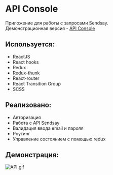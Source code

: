 # API Console

Приложение для работы с запросами Sendsay.   
Демонстрационная версия - [API Console](https://api-console.vercel.app/)

## Используется:

* ReactJS
* React hooks
* Redux
* Redux-thunk
* React-router
* React Transition Group
* SCSS

## Реализовано:

* Авторизация
* Работа с API Sendsay
* Валидация ввода email и пароля
* Роутинг
* Управление состоянием с помощью redux

## Демонстрация: 
![API.gif](https://s8.gifyu.com/images/API.gif)

